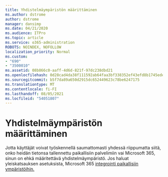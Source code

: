 ```yaml
---
title: Yhdistelmäympäristön määrittäminen
ms.author: dstrome
author: dstrome
manager: dansimp
ms.date: 04/21/2020
ms.audience: ITPro
ms.topic: article
ms.service: o365-administration
ROBOTS: NOINDEX, NOFOLLOW
localization_priority: Normal
ms.custom:
- "690"
- "3500010"
ms.assetid: 08b866c0-aaff-4d6d-821f-97dc238dbd21
ms.openlocfilehash: 0d28cad4da38f111592ab64faa3bf338352ef43efd8b1745ede3498efffb9a4f
ms.sourcegitcommit: b5f7da89a650d2915dc652449623c78be6247175
ms.translationtype: MT
ms.contentlocale: fi-FI
ms.lasthandoff: 08/05/2021
ms.locfileid: "54051807"
---
```

# <a name="setting-up-a-hybrid-environment"></a>Yhdistelmäympäristön määrittäminen

Jotta käyttäjät voivat työskennellä saumattomasti yhdessä riippumatta siitä, onko heidän tietonsa tallennettu paikallisiin palvelimiin vai Microsoft 365, sinun on ehkä määritettävä yhdistelmäympäristö. Jos haluat yleiskatsauksen asetuksista, Microsoft 365 [integrointi paikallisiin ympäristöihin.](https://docs.microsoft.com/office365/enterprise/office-365-integration)
  